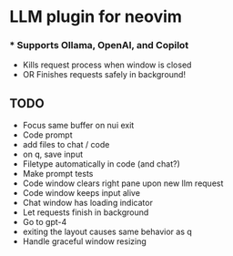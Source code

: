 # LLM plugin for neovim

### * Supports Ollama, OpenAI, and Copilot

* Kills request process when window is closed
* OR Finishes requests safely in background!

## TODO

* Focus same buffer on nui exit
* Code prompt
* add files to chat / code
* on q, save input
* Filetype automatically in code (and chat?)
* Make prompt tests
* Code window clears right pane upon new llm request
* Code window keeps input alive
* Chat window has loading indicator
* Let requests finish in background
* Go to gpt-4
* exiting the layout causes same behavior as q
* Handle graceful window resizing
